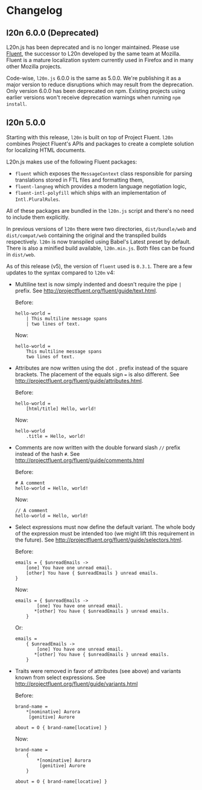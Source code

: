 # Changelog

## l20n 6.0.0 (Deprecated)

L20n.js has been deprecated and is no longer maintained. Please use
[Fluent](https://projectfluent.org), the successor to L20n developed by the
same team at Mozilla. Fluent is a mature localization system currently used in
Firefox and in many other Mozilla projects.

Code-wise, `l20n.js` 6.0.0 is the same as 5.0.0. We're publishing it as a major
version to reduce disruptions which may result from the deprecation. Only
version 6.0.0 has been deprecated on npm. Existing projects using earlier
versions won't receive deprecation warnings when running `npm install`.

## l20n 5.0.0

Starting with this release, `l20n` is built on top of Project Fluent. `l20n`
combines Project Fluent's APIs and packages to create a complete solution for
localizing HTML documents.

L20n.js makes use of the following Fluent packages:

  - `fluent` which exposes the `MessageContext` class responsible for parsing
    translations stored in FTL files and formatting them,
  - `fluent-langneg` which provides a modern language negotiation logic,
  - `fluent-intl-polyfill` which ships with an implementation of
    `Intl.PluralRules`.

All of these packages are bundled in the `l20n.js` script and there's no need
to include them explicitly.

In previous versions of `l20n` there were two directories, `dist/bundle/web`
and `dist/compat/web` containing the original and the transpiled builds
respectively.  `l20n` is now transpiled using Babel's Latest preset by default.
There is also a minified build available, `l20n.min.js`.  Both files can be
found in `dist/web`.

As of this release (v5), the version of `fluent` used is `0.3.1`.  There are a few
updates to the syntax compared to `l20n` v4:

  - Multiline text is now simply indented and doesn't require the pipe `|`
    prefix. See http://projectfluent.org/fluent/guide/text.html.

    Before:

        hello-world =
            | This multiline message spans
            | two lines of text.

    Now:

        hello-world =
            This multiline message spans
            two lines of text.

  - Attributes are now written using the dot `.` prefix instead of the square
    brackets. The placement of the equals sign `=` is also different. See
    http://projectfluent.org/fluent/guide/attributes.html.

    Before:

        hello-world =
            [html/title] Hello, world!

    Now:

        hello-world
            .title = Hello, world!

  - Comments are now written with the double forward slash `//` prefix instead
    of the hash `#`.  See http://projectfluent.org/fluent/guide/comments.html

    Before:

        # A comment
        hello-world = Hello, world!

    Now:

        // A comment
        hello-world = Hello, world!

  - Select expressions must now define the default variant. The whole body of
    the expression must be intended too (we might lift this requirement in the
    future). See http://projectfluent.org/fluent/guide/selectors.html.

    Before:

        emails = { $unreadEmails ->
            [one] You have one unread email.
            [other] You have { $unreadEmails } unread emails.
        }

    Now:

        emails = { $unreadEmails ->
                [one] You have one unread email.
               *[other] You have { $unreadEmails } unread emails.
            }

    Or:

        emails =
            { $unreadEmails ->
                [one] You have one unread email.
               *[other] You have { $unreadEmails } unread emails.
            }

  - Traits were removed in favor of attributes (see above) and variants known
    from select expressions. See
    http://projectfluent.org/fluent/guide/variants.html

    Before:

        brand-name =
            *[nominative] Aurora
             [genitive] Aurore

        about = O { brand-name[locative] }

    Now:

        brand-name =
            {
                *[nominative] Aurora
                 [genitive] Aurore
            }

        about = O { brand-name[locative] }
